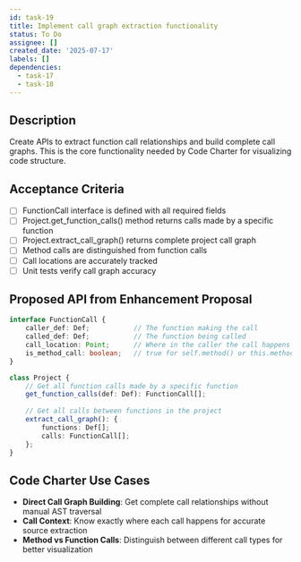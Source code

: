 ```yaml
---
id: task-19
title: Implement call graph extraction functionality
status: To Do
assignee: []
created_date: '2025-07-17'
labels: []
dependencies:
  - task-17
  - task-18
---
```


## Description

Create APIs to extract function call relationships and build complete call graphs. This is the core functionality needed by Code Charter for visualizing code structure.

## Acceptance Criteria

- [ ] FunctionCall interface is defined with all required fields
- [ ] Project.get_function_calls() method returns calls made by a specific function
- [ ] Project.extract_call_graph() returns complete project call graph
- [ ] Method calls are distinguished from function calls
- [ ] Call locations are accurately tracked
- [ ] Unit tests verify call graph accuracy

## Proposed API from Enhancement Proposal

```typescript
interface FunctionCall {
    caller_def: Def;           // The function making the call
    called_def: Def;           // The function being called
    call_location: Point;      // Where in the caller the call happens
    is_method_call: boolean;   // true for self.method() or this.method()
}

class Project {
    // Get all function calls made by a specific function
    get_function_calls(def: Def): FunctionCall[];
    
    // Get all calls between functions in the project
    extract_call_graph(): {
        functions: Def[];
        calls: FunctionCall[];
    };
}
```

## Code Charter Use Cases

- **Direct Call Graph Building**: Get complete call relationships without manual AST traversal
- **Call Context**: Know exactly where each call happens for accurate source extraction
- **Method vs Function Calls**: Distinguish between different call types for better visualization
